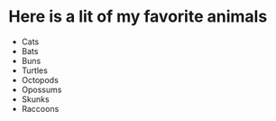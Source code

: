 # Here is a lit of my favorite animals
- Cats
- Bats
- Buns
- Turtles
- Octopods
- Opossums
- Skunks
- Raccoons
